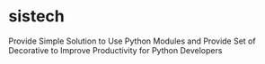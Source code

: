 # sistech
Provide Simple Solution to Use Python Modules and Provide Set of Decorative to Improve Productivity for Python Developers
